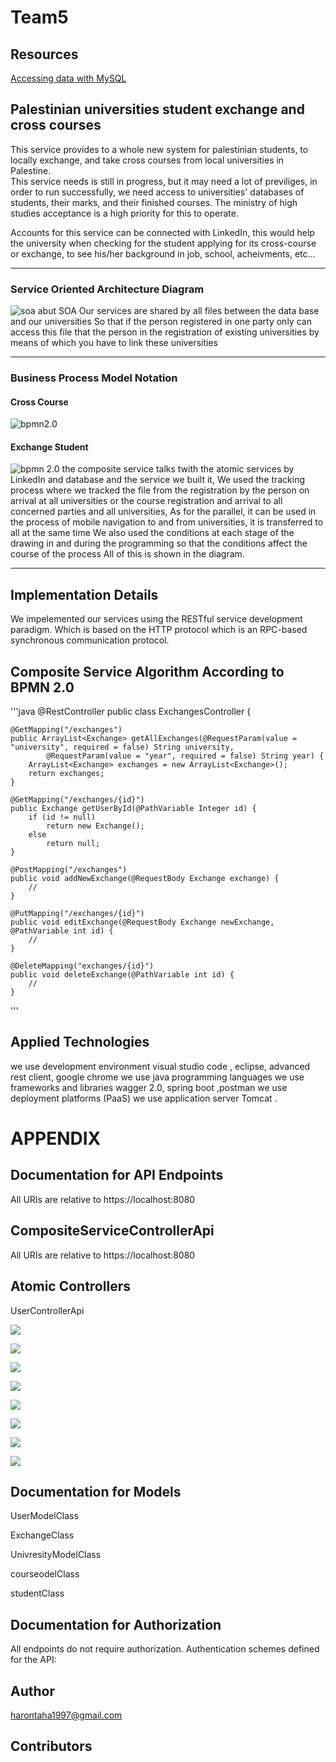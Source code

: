 
# Team5

## Resources

<a href="https://spring.io/guides/gs/accessing-data-mysql/">Accessing data with MySQL</a>

## Palestinian universities student exchange and cross courses

This service provides to a whole new system for palestinian students, to locally exchange, and take cross courses from local universities in Palestine.   
 This service needs is still in progress, but it may need a lot of previliges, in order to run successfully, we need access to universities' databases of students, their marks, and their finished courses. The ministry of high studies acceptance is a high priority for this to operate.

Accounts for this service can be connected with LinkedIn, this would help the university when checking for the student applying for its cross-course or exchange, to see his/her background in job, school, acheivments, etc...

---

### Service Oriented Architecture Diagram

<img src="assets/soa-diagram.png" title="soa"/>
 abut SOA  Our services are shared by all files between the data base and our universities
 So that if the person registered in one party only can access this file that the person in the registration of existing 
 universities by means of which you have to link these universities

---

### Business Process Model Notation

#### Cross Course

<img src="assets/bpmn-cross-course.png" title="bpmn2.0"/>

#### Exchange Student

<img src="assets/bpmn-exchange-student.png" title="bpmn 2.0"/>
the composite service talks twith the atomic services by LinkedIn and database and the service we built it,
We used the tracking process where we tracked the file from the registration by the person on arrival at all universities 
or the course registration and arrival to all concerned parties and all universities,
As for the parallel, it can be used in the process of mobile navigation to and from universities, 
it is transferred to all at the same time
We also used the conditions at each stage of the drawing in and during 
the programming so that the conditions affect the course of the process
All of this is shown in the diagram.

---
## Implementation Details
We impelemented our services using the RESTful service development paradigm. Which is based on the HTTP protocol which is an RPC-based synchronous communication protocol.

## Composite Service Algorithm According to BPMN 2.0
'''java
@RestController
public class ExchangesController {

	@GetMapping("/exchanges")
	public ArrayList<Exchange> getAllExchanges(@RequestParam(value = "university", required = false) String university,
			@RequestParam(value = "year", required = false) String year) {
		ArrayList<Exchange> exchanges = new ArrayList<Exchange>();
		return exchanges;
	}

	@GetMapping("/exchanges/{id}")
	public Exchange getUserById(@PathVariable Integer id) {
		if (id != null)
			return new Exchange();
		else
			return null;
	}

	@PostMapping("/exchanges")
	public void addNewExchange(@RequestBody Exchange exchange) {
		//
	}

	@PutMapping("/exchanges/{id}")
	public void editExchange(@RequestBody Exchange newExchange, @PathVariable int id) {
		//
	}

	@DeleteMapping("exchanges/{id}")
	public void deleteExchange(@PathVariable int id) {
		//
	}
'''


## Applied Technologies
 we use development environment visual studio code , eclipse, advanced rest client, google chrome
 we use  java programming languages
 we use frameworks and libraries wagger 2.0, spring boot ,postman
 we use deployment platforms (PaaS)
 we use application server Tomcat   .  
 # APPENDIX
 ## Documentation for API Endpoints
 All URIs are relative to https://localhost:8080
## CompositeServiceControllerApi
All URIs are relative to https://localhost:8080
## Atomic Controllers
UserControllerApi

<img src="https://github.com/COMP4381/Team5/blob/master/mm.jpg"></img>

<img src="https://github.com/COMP4381/Team5/blob/master/m6.jpg"></img>

<img src="https://github.com/COMP4381/Team5/blob/master/m2.jpg"></img>

<img src="https://github.com/COMP4381/Team5/blob/master/m4.jpg"></img>

<img src="https://github.com/COMP4381/Team5/blob/master/m9.jpg"></img>

<img src="https://github.com/COMP4381/Team5/blob/master/m1.jpg"></img>

<img src="https://github.com/COMP4381/Team5/blob/master/m8.jpg"></img>

<img src="https://github.com/COMP4381/Team5/blob/master/m7.jpg"></img>

 ## Documentation for Models
UserModelClass

ExchangeClass

UnivresityModelClass

courseodelClass

studentClass

## Documentation for Authorization
All endpoints do not require authorization. Authentication schemes defined for the API:

## Author
harontaha1997@gmail.com
## Contributors
